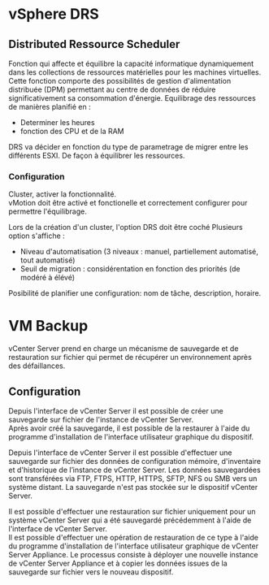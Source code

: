 # vSphere DRS 
## Distributed Ressource Scheduler
Fonction qui affecte et équilibre la capacité informatique dynamiquement dans
les collections de ressources matérielles pour les machines virtuelles. Cette
fonction comporte des possibilités de gestion d'alimentation distribuée (DPM)
permettant au centre de données de réduire significativement sa
consommation d'énergie.
Equilibrage des ressources de manières planifié en :   
- Determiner les heures
- fonction des CPU et de la RAM  

DRS va décider en fonction du type de parametrage de migrer entre les différents ESXI. De façon à équilibrer les ressources.

### Configuration
Cluster, activer la fonctionnalité.   
vMotion doit être activé et fonctionelle et correctement configurer pour permettre l'équilibrage.

Lors de la création d'un cluster, l'option DRS doit être coché
Plusieurs option s'affiche : 
- Niveau d'automatisation (3 niveaux : manuel, partiellement automatisé, tout automatisé)
- Seuil de migration : considérentation en fonction des priorités (de modéré à élévé)

Posibilité de planifier une configuration: nom de tâche, description, horaire.

# VM Backup
vCenter Server prend en charge un mécanisme de sauvegarde et de restauration sur fichier qui permet de récupérer un environnement après des défaillances.

## Configuration
Depuis l'interface de vCenter Server il est possible de créer une sauvegarde sur fichier de l'instance de vCenter Server.   
Après avoir créé la sauvegarde, il est possible de la restaurer à l'aide du programme d'installation de l'interface utilisateur graphique du dispositif.

Depuis l'interface de vCenter Server il est possible d'effectuer une sauvegarde sur fichier des données de configuration mémoire, d'inventaire et d'historique de l’instance de vCenter Server. Les données sauvegardées sont transférées via FTP, FTPS, HTTP, HTTPS, SFTP, NFS ou SMB vers un système distant. La sauvegarde n'est pas stockée sur le dispositif vCenter Server.

Il est possible d'effectuer une restauration sur fichier uniquement pour un système vCenter Server qui a été sauvegardé précédemment à l'aide de l'interface de vCenter Server.   
Il est possible d'effectuer une opération de restauration de ce type à l'aide du programme d'installation de l'interface utilisateur graphique de vCenter Server Appliance. Le processus consiste à déployer une nouvelle instance de vCenter Server Appliance et à copier les données issues de la sauvegarde sur fichier vers le nouveau dispositif.


